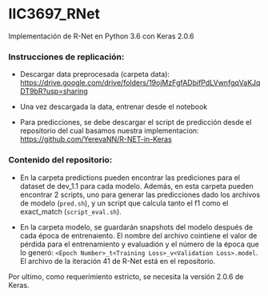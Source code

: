# IIC3697_RNet
Implementación de R-Net en Python 3.6 con Keras 2.0.6

### Instrucciones de replicación:

* Descargar data preprocesada (carpeta data): https://drive.google.com/drive/folders/19ojMzFgfADbifPdLVwnfgqVaKJqDT9bR?usp=sharing 

* Una vez descargada la data, entrenar desde el notebook 

* Para predicciones, se debe descargar el script de predicción desde el repositorio del cual basamos nuestra implementacion: https://github.com/YerevaNN/R-NET-in-Keras

### Contenido del repositorio: 

* En la carpeta predictions pueden encontrar las prediciones para el dataset de dev_1.1 para cada modelo. Además, en esta carpeta  pueden encontrar 2 scripts, uno para generar las predicciones dado los archivos de modelo (`pred.sh`), y un script que calcula tanto el f1 como el exact_match (`script_eval.sh`).

* En la carpeta modelo, se guardarán snapshots del modelo después de cada época de entrenaiento. El nombre del archivo cointiene el valor de pérdida para el entrenamiento y evaluadión y el número de la época que lo generó: `<Epoch Number>_t<Training Loss>_v<Validation Loss>.model`. El archivo de la iteración 41 de R-Net está en el repositorio.

Por ultimo, como requerimiento estricto, se necesita la versión 2.0.6 de Keras.

